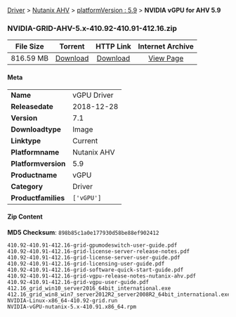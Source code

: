 
[Driver](/README.md)  >  [Nutanix AHV](/index/Driver/Nutanix_AHV.md)  >  [platformVersion : 5.9](/index/Driver/Nutanix_AHV/5.9.md)  >  **NVIDIA vGPU for AHV 5.9**


### NVIDIA-GRID-AHV-5.x-410.92-410.91-412.16.zip

| **File Size** | **Torrent**  | **HTTP Link** | **Internet Archive** |
|:-------------:|:------------:|:-------------:|:--------------------:|
| 816.59 MB |  [Download](https://archive.org/download/nvgpu_NVIDIA-GRID-AHV-5.x-410.92-410.91-412.16.zip/nvgpu_NVIDIA-GRID-AHV-5.x-410.92-410.91-412.16.zip_archive.torrent)       | [Download](https://archive.org/compress/nvgpu_NVIDIA-GRID-AHV-5.x-410.92-410.91-412.16.zip) | [View Page](https://archive.org/details/nvgpu_NVIDIA-GRID-AHV-5.x-410.92-410.91-412.16.zip)       |

#### Meta

<table>
<tr><td><strong>Name</strong></td><td>vGPU Driver</td></tr>
<tr><td><strong>Releasedate</strong></td><td>2018-12-28</td></tr>
<tr><td><strong>Version</strong></td><td>7.1</td></tr>
<tr><td><strong>Downloadtype</strong></td><td>Image</td></tr>
<tr><td><strong>Linktype</strong></td><td>Current</td></tr>
<tr><td><strong>Platformname</strong></td><td>Nutanix AHV</td></tr>
<tr><td><strong>Platformversion</strong></td><td>5.9</td></tr>
<tr><td><strong>Productname</strong></td><td>vGPU</td></tr>
<tr><td><strong>Category</strong></td><td>Driver</td></tr>
<tr><td><strong>Productfamilies</strong></td><td><code>['vGPU']</code></td></tr>
</table>

#### Zip Content

**MD5 Checksum**: `898b85c1a0e177930d58be88ef902412`

```text
410.92-410.91-412.16-grid-gpumodeswitch-user-guide.pdf
410.92-410.91-412.16-grid-license-server-release-notes.pdf
410.92-410.91-412.16-grid-license-server-user-guide.pdf
410.92-410.91-412.16-grid-licensing-user-guide.pdf
410.92-410.91-412.16-grid-software-quick-start-guide.pdf
410.92-410.91-412.16-grid-vgpu-release-notes-nutanix-ahv.pdf
410.92-410.91-412.16-grid-vgpu-user-guide.pdf
412.16_grid_win10_server2016_64bit_international.exe
412.16_grid_win8_win7_server2012R2_server2008R2_64bit_international.exe
NVIDIA-Linux-x86_64-410.92-grid.run
NVIDIA-vGPU-nutanix-5.x-410.91.x86_64.rpm
```